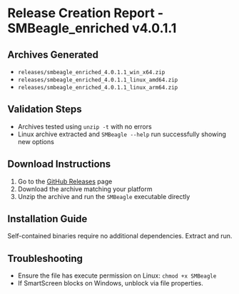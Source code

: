 # Release Creation Report - SMBeagle_enriched v4.0.1.1

## Archives Generated
- `releases/smbeagle_enriched_4.0.1.1_win_x64.zip`
- `releases/smbeagle_enriched_4.0.1.1_linux_amd64.zip`
- `releases/smbeagle_enriched_4.0.1.1_linux_arm64.zip`

## Validation Steps
- Archives tested using `unzip -t` with no errors
- Linux archive extracted and `SMBeagle --help` run successfully showing new options

## Download Instructions
1. Go to the [GitHub Releases](https://github.com/yourorg/smbeagle_enriched/releases) page
2. Download the archive matching your platform
3. Unzip the archive and run the `SMBeagle` executable directly

## Installation Guide
Self-contained binaries require no additional dependencies. Extract and run.

## Troubleshooting
- Ensure the file has execute permission on Linux: `chmod +x SMBeagle`
- If SmartScreen blocks on Windows, unblock via file properties.
